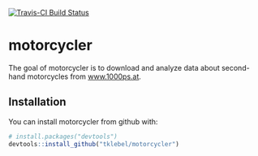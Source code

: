 [![Travis-CI Build Status](https://travis-ci.org/tklebel/motorcycler.svg?branch=master)](https://travis-ci.org/tklebel/motorcycler)

# motorcycler

The goal of motorcycler is to download and analyze data about second-hand
motorcycles from www.1000ps.at.

## Installation

You can install motorcycler from github with:

```R
# install.packages("devtools")
devtools::install_github("tklebel/motorcycler")
```


